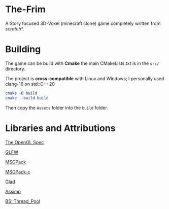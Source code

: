 # The-Frim

A Story focused 3D-Voxel (minecraft clone) game completely written from *scratch**.

# Building

The game can be build with **Cmake** the main CMakeLists.txt is in the `src/` directory.

The project is **cross-compatible** with Linux and Windows; I personally used clang-16 on std::C++20

```cmake
cmake -B build
cmake --build build
```

Then copy the `Assets` folder into the `build` folder.

# Libraries and Attributions

[The OpenGL Spec](https://www.opengl.org/)

[GLFW](https://www.glfw.org/)

[MSGPack](https://msgpack.org/index.html)

[MSGPack-c](https://github.com/msgpack/msgpack-c)

[Glad](https://github.com/Dav1dde/glad)

[Assimp](https://github.com/assimp/assimp)

[BS::Thread_Pool](https://github.com/bshoshany/thread-pool)
